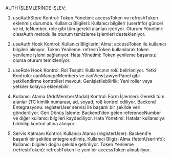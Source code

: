 AUTH İŞLEMLERİNDE İŞLEV;
1. useAuthStore
Kontrol:
Token Yönetimi: accessToken ve refreshToken eklenmiş durumda.
Kullanıcı Bilgileri: Kullanıcı bilgileri (userInfo) güncel ve id, tcNumber, role gibi tüm gerekli alanları içeriyor.
Oturum Yönetimi: clearAuth metodu ile oturum temizleme işlemleri destekleniyor.

2. useAuth Hook 
Kontrol:
Kullanıcı Bilgilerini Alma: accessToken ile kullanıcı bilgileri alınıyor.
Token Yenileme: refreshToken kullanılarak token yenileme işlemi sağlanıyor.
Hata Yönetimi: Token yenileme başarısız olursa oturum temizleniyor.

3.  useRole Hook 
Kontrol:
Rol Tespiti: Kullanıcının rolü belirleniyor.
Yetki Kontrolü: canManageMembers ve canViewLawyerPanel gibi yetkilendirme kontrolleri mevcut.
Genişletilebilirlik: Yeni roller veya yetkiler kolayca eklenebilir.

4. Kullanıcı Atama (AddMemberModal)
Kontrol:
Form İşlemleri: Gerekli tüm alanlar (TC kimlik numarası, ad, soyad, rol) kontrol ediliyor.
Backend Entegrasyonu: registerUser servisi ile başarılı bir şekilde veri gönderiliyor.
Geri Dönüş İşleme: Backend'den gelen referenceNumber ve diğer kullanıcı bilgileri kaydediliyor.
Hata Yönetimi: Hatalar kullanıcıya bildirilip kontrol altına alınıyor.

5. Servis Katmanı
Kontrol:
Kullanıcı Atama (registerUser): Backend'e başarılı bir şekilde entegre edilmiş.
Kullanıcı Bilgisi Alma (fetchUserInfo): Kullanıcı bilgileri doğru şekilde getiriliyor.
Token Yenileme (refreshToken): refreshToken ile yeni bir accessToken alınabiliyor.

